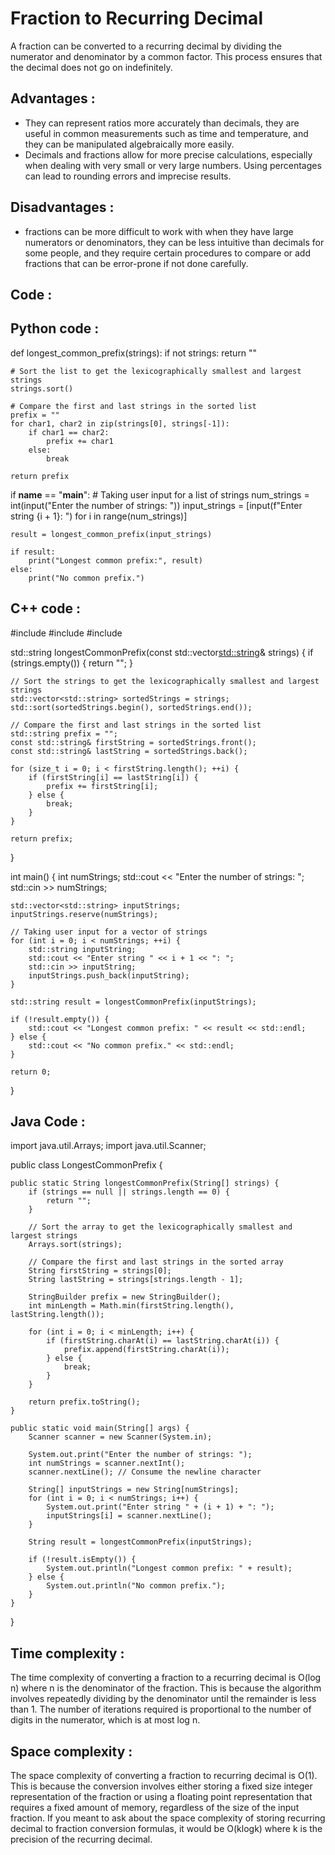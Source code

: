 # Fraction to Recurring Decimal

A fraction can be converted to a recurring decimal by dividing the numerator and denominator by a common factor. This process ensures that the decimal does not go on indefinitely.

## Advantages :

- They can represent ratios more accurately than decimals, they are useful in common measurements such as time and temperature, and they can be manipulated algebraically more easily.
- Decimals and fractions allow for more precise calculations, especially when dealing with very small or very large numbers. Using percentages can lead to rounding errors and imprecise results.

## Disadvantages :

- fractions can be more difficult to work with when they have large numerators or denominators, they can be less intuitive than decimals for some people, and they require certain procedures to compare or add fractions that can be error-prone if not done carefully.

## Code :

## Python code :


def longest_common_prefix(strings):
    if not strings:
        return ""

    # Sort the list to get the lexicographically smallest and largest strings
    strings.sort()

    # Compare the first and last strings in the sorted list
    prefix = ""
    for char1, char2 in zip(strings[0], strings[-1]):
        if char1 == char2:
            prefix += char1
        else:
            break

    return prefix

if __name__ == "__main__":
    # Taking user input for a list of strings
    num_strings = int(input("Enter the number of strings: "))
    input_strings = [input(f"Enter string {i + 1}: ") for i in range(num_strings)]

    result = longest_common_prefix(input_strings)

    if result:
        print("Longest common prefix:", result)
    else:
        print("No common prefix.")


## C++ code :

#include <iostream>
#include <vector>
#include <algorithm>

std::string longestCommonPrefix(const std::vector<std::string>& strings) {
    if (strings.empty()) {
        return "";
    }

    // Sort the strings to get the lexicographically smallest and largest strings
    std::vector<std::string> sortedStrings = strings;
    std::sort(sortedStrings.begin(), sortedStrings.end());

    // Compare the first and last strings in the sorted list
    std::string prefix = "";
    const std::string& firstString = sortedStrings.front();
    const std::string& lastString = sortedStrings.back();

    for (size_t i = 0; i < firstString.length(); ++i) {
        if (firstString[i] == lastString[i]) {
            prefix += firstString[i];
        } else {
            break;
        }
    }

    return prefix;
}

int main() {
    int numStrings;
    std::cout << "Enter the number of strings: ";
    std::cin >> numStrings;

    std::vector<std::string> inputStrings;
    inputStrings.reserve(numStrings);

    // Taking user input for a vector of strings
    for (int i = 0; i < numStrings; ++i) {
        std::string inputString;
        std::cout << "Enter string " << i + 1 << ": ";
        std::cin >> inputString;
        inputStrings.push_back(inputString);
    }

    std::string result = longestCommonPrefix(inputStrings);

    if (!result.empty()) {
        std::cout << "Longest common prefix: " << result << std::endl;
    } else {
        std::cout << "No common prefix." << std::endl;
    }

    return 0;
}


## Java Code :

import java.util.Arrays;
import java.util.Scanner;

public class LongestCommonPrefix {

    public static String longestCommonPrefix(String[] strings) {
        if (strings == null || strings.length == 0) {
            return "";
        }

        // Sort the array to get the lexicographically smallest and largest strings
        Arrays.sort(strings);

        // Compare the first and last strings in the sorted array
        String firstString = strings[0];
        String lastString = strings[strings.length - 1];

        StringBuilder prefix = new StringBuilder();
        int minLength = Math.min(firstString.length(), lastString.length());

        for (int i = 0; i < minLength; i++) {
            if (firstString.charAt(i) == lastString.charAt(i)) {
                prefix.append(firstString.charAt(i));
            } else {
                break;
            }
        }

        return prefix.toString();
    }

    public static void main(String[] args) {
        Scanner scanner = new Scanner(System.in);

        System.out.print("Enter the number of strings: ");
        int numStrings = scanner.nextInt();
        scanner.nextLine(); // Consume the newline character

        String[] inputStrings = new String[numStrings];
        for (int i = 0; i < numStrings; i++) {
            System.out.print("Enter string " + (i + 1) + ": ");
            inputStrings[i] = scanner.nextLine();
        }

        String result = longestCommonPrefix(inputStrings);

        if (!result.isEmpty()) {
            System.out.println("Longest common prefix: " + result);
        } else {
            System.out.println("No common prefix.");
        }
    }
}

## Time complexity :

The time complexity of converting a fraction to a recurring decimal is O(log n) where n is the denominator of the fraction. This is because the algorithm involves repeatedly dividing by the denominator until the remainder is less than 1. The number of iterations required is proportional to the number of digits in the numerator, which is at most log n.

## Space complexity :

The space complexity of converting a fraction to recurring decimal is O(1). This is because the conversion involves either storing a fixed size integer representation of the fraction or using a floating point representation that requires a fixed amount of memory, regardless of the size of the input fraction. If you meant to ask about the space complexity of storing recurring decimal to fraction conversion formulas, it would be O(klogk) where k is the precision of the recurring decimal.
